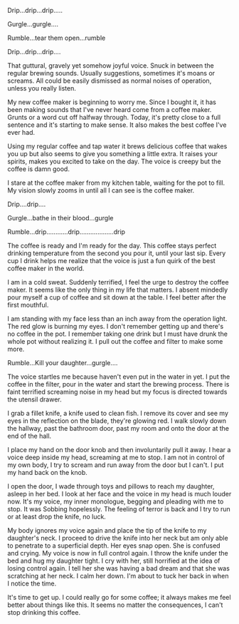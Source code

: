Drip...drip...drip.....


Gurgle...gurgle....


Rumble...tear them open...rumble


Drip...drip...drip....


That guttural, gravely yet somehow joyful voice. Snuck in between the regular brewing sounds. Usually suggestions, sometimes it's moans or screams. All could be easily dismissed as normal noises of operation, unless you really listen.


My new coffee maker is beginning to worry me. Since I bought it, it has been making sounds that I've never heard come from a coffee maker. Grunts or a word cut off halfway through. Today, it's pretty close to a full sentence and it's starting to make sense. It also makes the best coffee I've ever had.


Using my regular coffee and tap water it brews delicious coffee that wakes you up but also seems to give you something a little extra. It raises your spirits, makes you excited to take on the day. The voice is creepy but the coffee is damn good.


I stare at the coffee maker from my kitchen table, waiting for the pot to fill. My vision slowly zooms in until all I can see is the coffee maker. 


Drip....drip....


Gurgle...bathe in their blood...gurgle


Rumble...drip............drip...................drip


The coffee is ready and I'm ready for the day. This coffee stays perfect drinking temperature from the second you pour it, until your last sip. Every cup I drink helps me realize that the voice is just a fun quirk of the best coffee maker in the world. 


I am in a cold sweat. Suddenly terrified, I feel the urge to destroy the coffee maker. It seems like the only thing in my life that matters. I absent mindedly pour myself a cup of coffee and sit down at the table. I feel better after the first mouthful.


I am standing with my face less than an inch away from the operation light. The red glow is burning my eyes. I don't remember getting up and there's no coffee in the pot. I remember taking one drink but I must have drunk the whole pot without realizing it. I pull out the coffee and filter to make some more.


Rumble...Kill your daughter...gurgle....


The voice startles me because haven't even put in the water in yet. I put the coffee in the filter, pour in the water and start the brewing process. There is faint terrified screaming noise in my head but my focus is directed towards the utensil drawer.


I grab a fillet knife, a knife used to clean fish. I remove its cover and see my eyes in the reflection on the blade, they're glowing red. I walk slowly down the hallway, past the bathroom door, past my room and onto the door at the end of the hall.


I place my hand on the door knob and then involuntarily pull it away. I hear a voice deep inside my head, screaming at me to stop. I am not in control of my own body, I try to scream and run away from the door but I can't. I put my hand back on the knob.


I open the door, I wade through toys and pillows to reach my daughter, asleep in her bed. I look at her face and the voice in my head is much louder now. It's my voice, my inner monologue, begging and pleading with me to stop. It was Sobbing hopelessly. The feeling of terror is back and I try to run or at least drop the knife, no luck.


My body ignores my voice again and place the tip of the knife to my daughter's neck. I proceed to drive the knife into her neck but am only able to penetrate to a superficial depth. Her eyes snap open. She is confused and crying. My voice is now in full control again. I throw the knife under the bed and hug my daughter tight. I cry with her, still horrified at the idea of losing control again. I tell her she was having a bad dream and that she was scratching at her neck. I calm her down. I'm about to tuck her back in when I notice the time.


It's time to get up. I could really go for some coffee; it always makes me feel better about things like this. It seems no matter the consequences, I can't stop drinking this coffee.